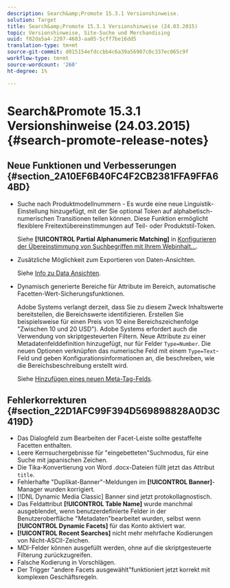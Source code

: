 ```yaml
---
description: Search&amp;Promote 15.3.1 Versionshinweise.
solution: Target
title: Search&amp;Promote 15.3.1 Versionshinweise (24.03.2015)
topic: Versionshinweise, Site-Suche und Merchandising
uuid: f02da5a4-2207-4603-aa05-5cff7be16dd5
translation-type: tm+mt
source-git-commit: d015154efdccbb4c6a39a56907c0c337ec065c9f
workflow-type: tm+mt
source-wordcount: '260'
ht-degree: 1%

---
```



# Search&amp;Promote 15.3.1 Versionshinweise (24.03.2015){#search-promote-release-notes}

## Neue Funktionen und Verbesserungen {#section_2A10EF6B40FC4F2CB2381FFA9FFA64BD}

* Suche nach Produktmodellnummern - Es wurde eine neue Linguistik-Einstellung hinzugefügt, mit der Sie optional Token auf alphabetisch-numerischen Transitionen teilen können. Diese Funktion ermöglicht flexiblere Freitextübereinstimmungen auf Teil- oder Produktstil-Token.

   Siehe **[!UICONTROL Partial Alphanumeric Matching]** in [Konfigurieren der Übereinstimmung von Suchbegriffen mit Ihrem Webinhalt...](../c-about-linguistics-menu/c-about-words-and-language.md#task_351A9144A51F4B41923BDBACDEF3B616).

* Zusätzliche Möglichkeit zum Exportieren von Daten-Ansichten.

   Siehe [Info zu Data Ansichten](../c-about-reports-menu/c-about-data-views.md#concept_DCA897D074464BC1861AA47B40CC86C3).

* Dynamisch generierte Bereiche für Attribute im Bereich, automatische Facetten-Wert-Sicherungsfunktionen.

   Adobe Systems verlangt derzeit, dass Sie zu diesem Zweck Inhaltswerte bereitstellen, die Bereichswerte identifizieren. Erstellen Sie beispielsweise für einen Preis von 10 eine Bereichszeichenfolge &quot;Zwischen 10 und 20 USD&quot;). Adobe Systems erfordert auch die Verwendung von skriptgesteuerten Filtern. Neue Attribute zu einer Metadatenfelddefinition hinzugefügt, nur für Felder `Type=Number`. Die neuen Optionen verknüpfen das numerische Feld mit einem `Type=Text`-Feld und geben Konfigurationsinformationen an, die beschreiben, wie die Bereichsbeschreibung erstellt wird.

   Siehe [Hinzufügen eines neuen Meta-Tag-Felds](../c-about-settings-menu/c-about-metadata-menu.md#task_6DF188C0FC7F4831A4444CA9AFA615E5).

## Fehlerkorrekturen {#section_22D1AFC99F394D569898828A0D3C419D}

* Das Dialogfeld zum Bearbeiten der Facet-Leiste sollte gestaffelte Facetten enthalten.
* Leere Kernsuchergebnisse für &quot;eingebetteten&quot;Suchmodus, für eine Suche mit japanischen Zeichen.
* Die Tika-Konvertierung von Word .docx-Dateien füllt jetzt das Attribut `title`.
* Fehlerhafte &quot;Duplikat-Banner&quot;-Meldungen im **[!UICONTROL Banner]**-Manager wurden korrigiert.
* [!DNL Dynamic Media Classic] Banner sind jetzt protokollagnostisch.
* Das Feldattribut **[!UICONTROL Table Name]** wurde manchmal ausgeblendet, wenn benutzerdefinierte Felder in der Benutzeroberfläche &quot;Metadaten&quot;bearbeitet wurden, selbst wenn **[!UICONTROL Dynamic Facets]** für das Konto aktiviert war.
* **[!UICONTROL Recent Searches]** nicht mehr mehrfache Kodierungen von Nicht-ASCII-Zeichen.
* MDI-Felder können ausgefüllt werden, ohne auf die skriptgesteuerte Filterung zurückzugreifen.
* Falsche Kodierung in Vorschlägen.
* Der Trigger &quot;andere Facets ausgewählt&quot;funktioniert jetzt korrekt mit komplexen Geschäftsregeln.

